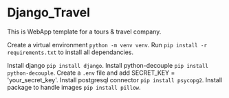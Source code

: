 # Django_Travel
This is WebApp template for a tours & travel company.

Create a virtual environment `python -m venv venv`.
Run `pip install -r requirements.txt` to install all dependancies.

Install django `pip install django`.
Install python-decouple `pip install python-decouple`.
Create a `.env` file and add SECRET_KEY = 'your_secret_key'.
Install postgresql connector `pip install psycopg2`.
Install package to handle images `pip install pillow`.
